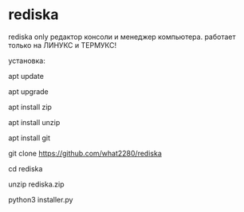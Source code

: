 # rediska
rediska only
редактор консоли и менеджер компьютера.
работает только на ЛИНУКС и ТЕРМУКС!

установка:

apt update

apt upgrade

apt install zip

apt install unzip

apt install git

git clone https://github.com/what2280/rediska

cd rediska

unzip rediska.zip

python3 installer.py
